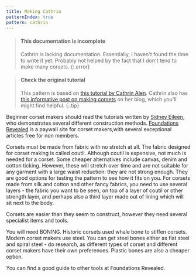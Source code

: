 ```yaml
---
title: Making Cathrin
patternIndex: true
pattern: cathrin
---
```


> #### This documentation is incomplete
> Cathrin is lacking documentation. Essentially, I haven't found the time to write it yet.
> Probably not helped by the fact that I don't tend to make many corsets.
{:.error}

> #### Check the original tutorial
> This pattern is based on [this tutorial by Cathrin Alen](https://katafalk.wordpress.com/2010/06/24/underbust-pattern-tutorial/). 
Cathrin also has [this informative post on making corsets](https://katafalk.wordpress.com/2009/05/03/how-i-sew-corsets/) on her blog, which you'll might find helpful.
{:.tip}

Beginner corset makers should read the tutorials written by [Sidney Eileen](http://www.sidneyeileen.com), who demonstrates several different construction methods. [Foundations Revealed](https://www.foundationsrevealed.com) is a paywall site for corset makers,with several exceptional articles free for non members.

Corsets must be made from fabric with no stretch at all. The fabric designed for corset making is called coutil. Although coutil is expensive, not much is needed for a corset. Some cheaper alternatives include canvas, denim and cotton ticking. However, these will stretch over time and are not suitable for any garment with a large waist reduction: they are not strong enough. They are good options for testing the pattern to see how it fits on you. For corsets made from silk and cotton and other fancy fabrics, you need to use several layers - the fabric you want to be seen, on top of a layer of coutil or other strength layer, and perhaps also a third layer made out of lining which will sit next to the body.

Corsets are easier than they seem to construct, however they need several specialist items and tools.

You will need BONING. Historic corsets used whale bone to stiffen corsets. Modern corset makers use steel. You can get steel bones either as flat steel and spiral steel - do research, as different types of corset and different corset makers have their own preferences. Plastic bones are also a cheaper option.

You can find a good guide to other tools at Foundations Revealed.

